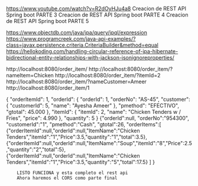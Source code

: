 https://www.youtube.com/watch?v=R2dOyHJu4a8
Creacion de REST API Spring boot PARTE 3
Creacion de REST API Spring boot PARTE 4
Creacion de REST API Spring boot PARTE 5

https://www.objectdb.com/java/jpa/query/jpql/expression
https://www.programcreek.com/java-api-examples/?class=javax.persistence.criteria.CriteriaBuilder&method=equal
https://hellokoding.com/handling-circular-reference-of-jpa-hibernate-bidirectional-entity-relationships-with-jackson-jsonignoreproperties/

http://localhost:8080/order_item/
http://localhost:8080/order_item/?nameItem=Chicken
http://localhost:8080/order_item/?itemId=2
http://localhost:8080/order_item/?nameCustomer=Ameer
http://localhost:8080/order_item/1

{
            "orderItemId": 1,
            "orderId": {
                "orderId": 1,
                "orderNo": "AS-45",
                "customer": {
                    "customerId": 5,
                    "name": "Ayesha Ameer"
                },
                "pmethod": "EFECTIVO",
                "gtotal": 45.000
            },
            "itemId": {
                "itemId": 2,
                "name": "Chicken Tenders w / Fries",
                "price": 4.990
            },
            "quantity": 5
        }
        {"orderId":null,
          "orderNo":"954300",
          "customerId":"1",
          "pmethod":"Cash",
          "gtotal":26,
          "orderItems":[
                        {"orderItemId":null,"orderId":null,"ItemName":"Chicken Tenders","itemId":"1","Price":3.5,"quantity":"1","total":3.5},
                        {"orderItemId":null,"orderId":null,"ItemName":"Soup","itemId":"8","Price":2.5,"quantity":"2","total":5},
                        {"orderItemId":null,"orderId":null,"ItemName":"Chicken Tenders","itemId":"1","Price":3.5,"quantity":"5","total":17.5}
                       ]
        }
        
        LISTO FUNCIONA y esta completo el rest api
        Ahora haremos el CORS como parte final
        
        
        